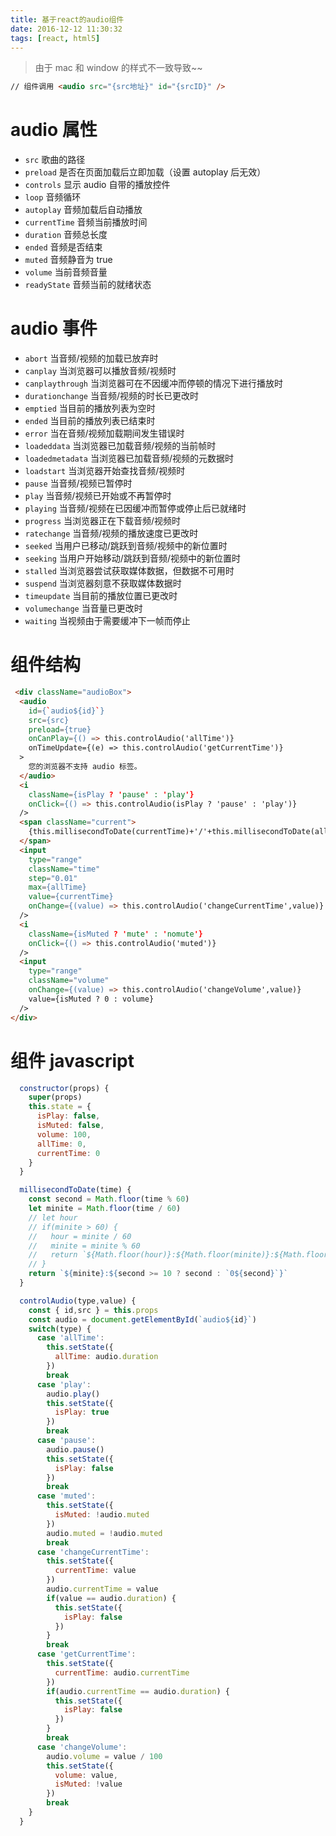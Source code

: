 ```yaml
---
title: 基于react的audio组件
date: 2016-12-12 11:30:32
tags: [react, html5]
---
```


> 由于 mac 和 window 的样式不一致导致~~

```html
// 组件调用 <audio src="{src地址}" id="{srcID}" />
```

<!-- more -->

# audio 属性

- `src` 歌曲的路径
- `preload` 是否在页面加载后立即加载（设置 autoplay 后无效）
- `controls` 显示 audio 自带的播放控件
- `loop` 音频循环
- `autoplay` 音频加载后自动播放
- `currentTime` 音频当前播放时间
- `duration` 音频总长度
- `ended` 音频是否结束
- `muted` 音频静音为 true
- `volume` 当前音频音量
- `readyState` 音频当前的就绪状态

# audio 事件

- `abort` 当音频/视频的加载已放弃时
- `canplay` 当浏览器可以播放音频/视频时
- `canplaythrough` 当浏览器可在不因缓冲而停顿的情况下进行播放时
- `durationchange` 当音频/视频的时长已更改时
- `emptied` 当目前的播放列表为空时
- `ended` 当目前的播放列表已结束时
- `error` 当在音频/视频加载期间发生错误时
- `loadeddata` 当浏览器已加载音频/视频的当前帧时
- `loadedmetadata` 当浏览器已加载音频/视频的元数据时
- `loadstart` 当浏览器开始查找音频/视频时
- `pause` 当音频/视频已暂停时
- `play` 当音频/视频已开始或不再暂停时
- `playing` 当音频/视频在已因缓冲而暂停或停止后已就绪时
- `progress` 当浏览器正在下载音频/视频时
- `ratechange` 当音频/视频的播放速度已更改时
- `seeked` 当用户已移动/跳跃到音频/视频中的新位置时
- `seeking` 当用户开始移动/跳跃到音频/视频中的新位置时
- `stalled` 当浏览器尝试获取媒体数据，但数据不可用时
- `suspend` 当浏览器刻意不获取媒体数据时
- `timeupdate` 当目前的播放位置已更改时
- `volumechange` 当音量已更改时
- `waiting` 当视频由于需要缓冲下一帧而停止

# 组件结构

```html
 <div className="audioBox">
  <audio
    id={`audio${id}`}
    src={src}
    preload={true}
    onCanPlay={() => this.controlAudio('allTime')}
    onTimeUpdate={(e) => this.controlAudio('getCurrentTime')}
  >
    您的浏览器不支持 audio 标签。
  </audio>
  <i
    className={isPlay ? 'pause' : 'play'}
    onClick={() => this.controlAudio(isPlay ? 'pause' : 'play')}
  />
  <span className="current">
    {this.millisecondToDate(currentTime)+'/'+this.millisecondToDate(allTime)}
  </span>
  <input
    type="range"
    className="time"
    step="0.01"
    max={allTime}
    value={currentTime}
    onChange={(value) => this.controlAudio('changeCurrentTime',value)}
  />
  <i
    className={isMuted ? 'mute' : 'nomute'}
    onClick={() => this.controlAudio('muted')}
  />
  <input
    type="range"
    className="volume"
    onChange={(value) => this.controlAudio('changeVolume',value)}
    value={isMuted ? 0 : volume}
  />
</div>
```

# 组件 javascript

```javascript
  constructor(props) {
    super(props)
    this.state = {
      isPlay: false,
      isMuted: false,
      volume: 100,
      allTime: 0,
      currentTime: 0
    }
  }

  millisecondToDate(time) {
    const second = Math.floor(time % 60)
    let minite = Math.floor(time / 60)
    // let hour
    // if(minite > 60) {
    //   hour = minite / 60
    //   minite = minite % 60
    //   return `${Math.floor(hour)}:${Math.floor(minite)}:${Math.floor(second)}`
    // }
    return `${minite}:${second >= 10 ? second : `0${second}`}`
  }

  controlAudio(type,value) {
    const { id,src } = this.props
    const audio = document.getElementById(`audio${id}`)
    switch(type) {
      case 'allTime':
        this.setState({
          allTime: audio.duration
        })
        break
      case 'play':
        audio.play()
        this.setState({
          isPlay: true
        })
        break
      case 'pause':
        audio.pause()
        this.setState({
          isPlay: false
        })
        break
      case 'muted':
        this.setState({
          isMuted: !audio.muted
        })
        audio.muted = !audio.muted
        break
      case 'changeCurrentTime':
        this.setState({
          currentTime: value
        })
        audio.currentTime = value
        if(value == audio.duration) {
          this.setState({
            isPlay: false
          })
        }
        break
      case 'getCurrentTime':
        this.setState({
          currentTime: audio.currentTime
        })
        if(audio.currentTime == audio.duration) {
          this.setState({
            isPlay: false
          })
        }
        break
      case 'changeVolume':
        audio.volume = value / 100
        this.setState({
          volume: value,
          isMuted: !value
        })
        break
    }
  }
```

